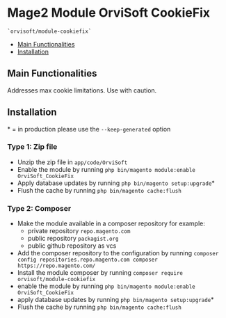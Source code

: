 # Mage2 Module OrviSoft CookieFix

    `orvisoft/module-cookiefix`

 - [Main Functionalities](#main-functionalities)
 - [Installation](#installation)


## Main Functionalities
Addresses max cookie limitations. Use with caution.

## Installation
\* = in production please use the `--keep-generated` option

### Type 1: Zip file

 - Unzip the zip file in `app/code/OrviSoft`
 - Enable the module by running `php bin/magento module:enable OrviSoft_CookieFix`
 - Apply database updates by running `php bin/magento setup:upgrade`\*
 - Flush the cache by running `php bin/magento cache:flush`

### Type 2: Composer

 - Make the module available in a composer repository for example:
    - private repository `repo.magento.com`
    - public repository `packagist.org`
    - public github repository as vcs
 - Add the composer repository to the configuration by running `composer config repositories.repo.magento.com composer https://repo.magento.com/`
 - Install the module composer by running `composer require orvisoft/module-cookiefix`
 - enable the module by running `php bin/magento module:enable OrviSoft_CookieFix`
 - apply database updates by running `php bin/magento setup:upgrade`\*
 - Flush the cache by running `php bin/magento cache:flush`

